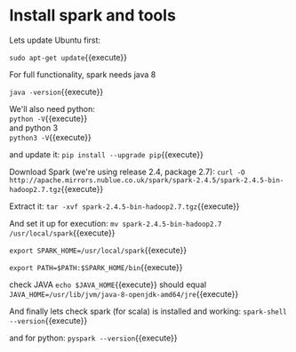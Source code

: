 # Install spark and tools

Lets update Ubuntu first:

`sudo apt-get update`{{execute}}

For full functionality, spark needs java 8

`java -version`{{execute}}

We'll also need python:   
`python -V`{{execute}}   
 and python 3   
 `python3 -V`{{execute}}   

and update it:
`pip install --upgrade pip`{{execute}}


Download Spark (we're using release 2.4, package 2.7):
`curl -O http://apache.mirrors.nublue.co.uk/spark/spark-2.4.5/spark-2.4.5-bin-hadoop2.7.tgz`{{execute}}



Extract it:
`tar -xvf spark-2.4.5-bin-hadoop2.7.tgz`{{execute}}

And set it up for execution:
`mv spark-2.4.5-bin-hadoop2.7 /usr/local/spark`{{execute}} 



`export SPARK_HOME=/usr/local/spark`{{execute}}

`export PATH=$PATH:$SPARK_HOME/bin`{{execute}}


check JAVA
`echo $JAVA_HOME`{{execute}}
should equal
`JAVA_HOME=/usr/lib/jvm/java-8-openjdk-amd64/jre`{{execute}}

And finally lets check spark (for scala) is installed and working:
`spark-shell --version`{{execute}} 

and for python:
`pyspark --version`{{execute}}


